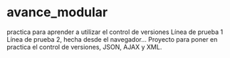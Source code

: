 # avance_modular
practica para aprender a utilizar el control de versiones
Línea de prueba 1
Línea de prueba 2, hecha desde el navegador...
Proyecto para poner en practica el control de versiones, JSON, AJAX y XML.
